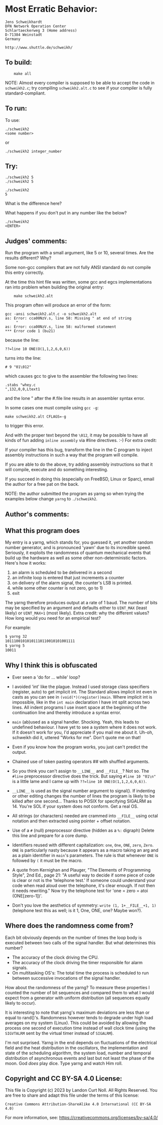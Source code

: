 # Most Erratic Behavior:

    Jens Schweikhardt
    DFN Network Operation Center
    Schlartaeckerweg 3 (Home address)
    D-71384 Weinstadt
    Germany

    http://www.shuttle.de/schweikh/


## To build:

        make all

NOTE: Almost every compiler is supposed to be able to accept the code in
`schweikh2.c`; try compiling `schweikh2.alt.c` to see if your compiler
is fully standard-compliant.

## To run:

To use:

	./schweikh2
	<some number> 

or

	./schweikh2 integer_number

## Try:

	./schweikh2 5
	./schweikh2 5

	./schweikh2
	5

What is the difference here?

What happens if you don't put in any number like the below?

	./schweikh2
	<ENTER>


## Judges' comments:

Run the program with a small argument, like 5 or 10, several times.  Are the
results different? Why?

Some non-gcc compilers that are not fully ANSI standard do not compile this
entry correctly.

At the time this hint file was written, some gcc and egcs implementations ran
into problem when building the original entry:

	    make schweikh2.alt

This program often will produce an error of the form:

	gcc -ansi schweikh2.alt.c -o schweikh2.alt
	as: Error: cca00NzV.s, line 58: Missing " at end of string
	     "
	as: Error: cca00NzV.s, line 58: malformed statement
	*** Error code 1 (bu21)

because the line:

	??=line 10 ONE(O(1,1,2,6,0,6))

turns into the line:

	# 9 "01\012"

which causes gcc to give to the assembler the following two lines:

	.stabs "whey.c
	",132,0,0,Ltext1

and the lone " after the #.file line results in an assembler syntax error.

In some cases one must compile using `gcc -g`:

	make schweikh2.alt CFLAGS=-g

to trigger this error.

And with the proper text beyond the `\012`, it may be possible to have
all kinds of fun adding `inline assembly` via #line directives.  :-)
For extra credit:

If your compiler has this bug, transform the line in the C
program to inject assembly instructions in such a way that
the program will compile.

If you are able to do the above, try adding assembly instructions
so that it will compile, execute and do something interesting.

If you succeed in doing this (especially on FreeBSD, Linux or Sparc),
email the author for a free pat on the back.

NOTE: the author submitted the program as yarng so when trying the examples
below change `yarng` to `./schweikh2`.

## Author's comments:

What this program does
----------------------

My entry is a yarng, which stands for, you guessed it, yet another
random number generator, and is pronounced 'yawn' due to its
incredible speed.  Seriously, it exploits the randomness of quantum
mechanical events that build up the hardware as well as some other
non-deterministic factors.  Here's how it works:

1. an alarm is scheduled to be delivered in a second
2. an infinite loop is entered that just increments a counter
3. on delivery of the alarm signal, the counter's LSB is printed.
4. while some other counter is not zero, go to 1)
5. exit

The yarng therefore produces output at a rate of 1 baud. The number of
bits may be specified by an argument and defaults either to `UINT_MAX`
(least likely) or `UINT_MAX+1` (most likely). Extra credit: why the
different values? How long would you need for an empirical test?

For example:

```sh
$ yarng 32
10111001010101110110010101001111
$ yarng 5
10011
```

Why I think this is obfuscated
------------------------------

- Ever seen a 'do for ... while' loop?

- I avoided 'int' like the plague. Instead I used storage class specifiers
(register, auto) to get implicit int. The Standard allows implicit int even in
casts as you can see in `(void(*)(register))main`. Where implicit int is
impossible, like in the `int main` declaration I have int split across two
lines. All indent programs I use insert space at the beginning of the
continuation line and thereby introduce a syntax error.

- `main` (ab)used as a signal handler. Shocking. Yeah, this leads to undefined
behaviour. I have yet to see a system where it does not work. If it doesn't work
for you, I'd appreciate if you mail me about it.  Uh-oh, schweikh did it,
uttered "Works for me". Don't quote me on that!

- Even if you know how the program works, you just can't predict the output.

- Chained use of token pasting operators ## with shuffled arguments.

- So you think you can't assign to `__LINE__` and `__FILE__`? Not so. The `#line`
preprocessor directive does the trick. But saying `#line 10 "01\n"` is a little
lame and I came up with `??=line 10 ONE(O(1,1,2,6,0,6))`.

- `__LINE__` is used as the signal number argument to signal(). If indenting or
other editing changes the number of lines the program is likely to be killed
after one second... Thanks to POSIX for specifying SIGALRM as 14.  You're SOL if
your system does not conform. Get a real OS.

- All strings (or characters) needed are crammed into `__FILE__` using octal
notation and then extracted using pointer + offset notation.

- Use of a `#` (null) preprocessor directive (hidden as a `%:` digraph) Delete
this line and prepare for a core dump.

- Identifiers reused with different capitalization: `one`, `One`, `ONE`, `zero`,
`Zero`. `ONE` is particularly nasty because it appears as a macro taking an arg
and as a plain identifier in `main`'s parameters. The rule is that whenever
`ONE` is followed by `(` it must be the macro.

- A quote from Kernighan and Plauger, "The Elements of Programming Style", 2nd
Ed., page 21: "A useful way to decide if some piece of code is clear or not is
the 'telephone test.' If someone could understand your code when read aloud
over the telephone, it's clear enough. If not then it needs rewriting." Now try
the telephone test for 'one = zero = atoi (ONE[zero-1])'.

- Don't you love the aesthetics of symmetry: `write (1, 1+__FILE__+1, 1)`
(telephone test this as well; is it 1, One, ONE, one? Maybe won?).

Where does the randomness come from?
------------------------------------

Each bit obviously depends on the number of times the loop body is
executed between two calls of the signal handler. But what determines
this number?

- The accuracy of the clock driving the CPU.
- The accuracy of the clock driving the timer responsible for alarm signals.
- On multitasking OS's: The total time the process is scheduled to run between
successive invocations of the signal handler.

How about the randomness of the yarng? To measure these properties I
counted the number of bit sequences and compared them to what I would
expect from a generator with uniform distribution (all sequences
equally likely to occur).

It is interesting to note that yarng's maximum deviations are less
than or equal to rand()'s. Randomness however tends to degrade under
high load averages on my system (Linux). This could be avoided by
allowing the process one second of execution time instead of wall
clock time (using the `SIGVTALRM` sent by the virtual timer
instead of `SIGALRM`).

I'm not surprised. Yarng in the end depends on fluctuations of the
electrical field and the heat distribution in the oscillators, the
implementation and state of the scheduling algorithm, the system
load, number and temporal distribution of asynchronous events and
last but not least the phase of the moon. God _does_ play dice.
Type yarng and watch Him roll.

## Copyright and CC BY-SA 4.0 License:

This file is Copyright (c) 2023 by Landon Curt Noll.  All Rights Reserved.
You are free to share and adapt this file under the terms of this license:

    Creative Commons Attribution-ShareAlike 4.0 International (CC BY-SA 4.0)

For more information, see: https://creativecommons.org/licenses/by-sa/4.0/
